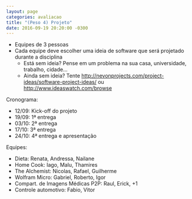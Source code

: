```yaml
---
layout: page
categories: avaliacao
title: "(Peso 4) Projeto"
date: 2016-09-19 20:20:00 -0300
---
```


- Equipes de 3 pessoas
- Cada equipe deve escolher uma ideia de software que será projetado durante a disciplina
  - Está sem ideia? Pense em um problema na sua casa, universidade, trabalho, cidade...
  - Ainda sem ideia? Tente <http://nevonprojects.com/project-ideas/software-project-ideas/> ou <http://www.ideaswatch.com/browse>

Cronograma:

- 12/09: Kick-off do projeto
- 19/09: 1ª entrega
- 03/10: 2ª entrega
- 17/10: 3ª entrega
- 24/10: 4ª entrega e apresentação

Equipes:

- Dieta: Renata, Andressa, Nailane
- Home Cook: Iago, Malu, Thamires
- The Alchemist: Nicolas, Rafael, Guilherme
- Wolfram Micro: Gabriel, Roberto, Igor
- Compart. de Imagens Médicas P2P: Raul, Erick, +1
- Controle automotivo: Fabio, Vitor

